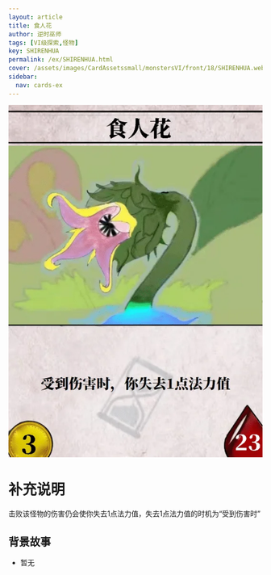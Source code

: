 ```yaml
---
layout: article
title: 食人花
author: 逆时巫师
tags: [VI级探索,怪物]
key: SHIRENHUA
permalink: /ex/SHIRENHUA.html
cover: /assets/images/CardAssetssmall/monstersVI/front/18/SHIRENHUA.webp
sidebar:
  nav: cards-ex
---
```

![](/assets/images/CardAssets/monstersVI/front/18/SHIRENHUA.webp)

# 补充说明
击败该怪物的伤害仍会使你失去1点法力值，失去1点法力值的时机为“受到伤害时”


## 背景故事
* 暂无